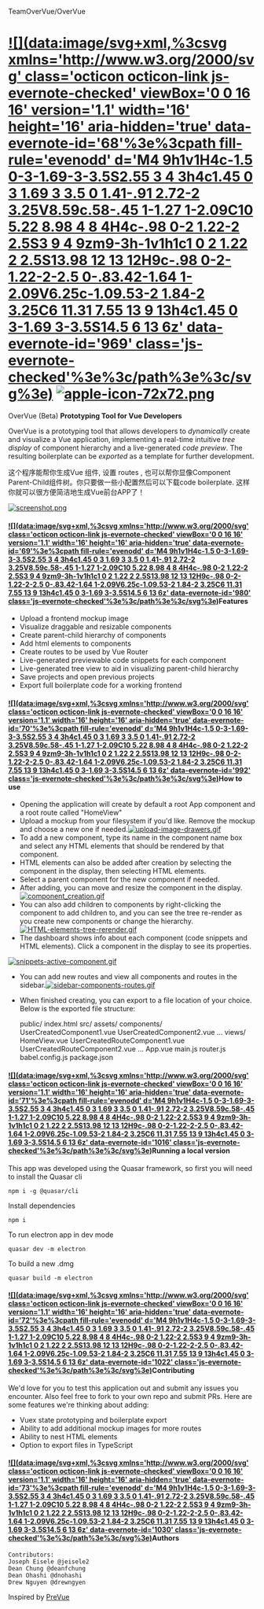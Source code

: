 TeamOverVue/OverVue

# [![](data:image/svg+xml,%3csvg xmlns='http://www.w3.org/2000/svg' class='octicon octicon-link js-evernote-checked' viewBox='0 0 16 16' version='1.1' width='16' height='16' aria-hidden='true' data-evernote-id='68'%3e%3cpath fill-rule='evenodd' d='M4 9h1v1H4c-1.5 0-3-1.69-3-3.5S2.55 3 4 3h4c1.45 0 3 1.69 3 3.5 0 1.41-.91 2.72-2 3.25V8.59c.58-.45 1-1.27 1-2.09C10 5.22 8.98 4 8 4H4c-.98 0-2 1.22-2 2.5S3 9 4 9zm9-3h-1v1h1c1 0 2 1.22 2 2.5S13.98 12 13 12H9c-.98 0-2-1.22-2-2.5 0-.83.42-1.64 1-2.09V6.25c-1.09.53-2 1.84-2 3.25C6 11.31 7.55 13 9 13h4c1.45 0 3-1.69 3-3.5S14.5 6 13 6z' data-evernote-id='969' class='js-evernote-checked'%3e%3c/path%3e%3c/svg%3e)](https://github.com/TeamOverVue/OverVue#------overvue-beta)  [![apple-icon-72x72.png](../_resources/72663375b5bbc8c058851f0a12603bd7.png)](https://raw.githubusercontent.com/jeisele2/OverVue/master/src/assets/overvue-icons/apple-icon-72x72.png)

OverVue (Beta)
**Prototyping Tool for Vue Developers**

OverVue is a prototyping tool that allows developers to *dynamically* create and visualize a Vue application, implementing a real-time intuitive *tree display* of component hierarchy and a live-generated *code preview*. The resulting boilerplate can be *exported* as a template for further development.

这个程序能帮你生成Vue 组件, 设置 routes , 也可以帮你显像Component Parent-Child组件树。你只要做一些小配置然后可以下载code boilerplate. 这样你就可以很方便简洁地生成Vue前台APP了！

[![screenshot.png](../_resources/f00de103cca6fd2abdd2fad480121a0e.png)](https://raw.githubusercontent.com/jeisele2/OverVue/master/src/assets/gifs/screenshot.png)

#### [![](data:image/svg+xml,%3csvg xmlns='http://www.w3.org/2000/svg' class='octicon octicon-link js-evernote-checked' viewBox='0 0 16 16' version='1.1' width='16' height='16' aria-hidden='true' data-evernote-id='69'%3e%3cpath fill-rule='evenodd' d='M4 9h1v1H4c-1.5 0-3-1.69-3-3.5S2.55 3 4 3h4c1.45 0 3 1.69 3 3.5 0 1.41-.91 2.72-2 3.25V8.59c.58-.45 1-1.27 1-2.09C10 5.22 8.98 4 8 4H4c-.98 0-2 1.22-2 2.5S3 9 4 9zm9-3h-1v1h1c1 0 2 1.22 2 2.5S13.98 12 13 12H9c-.98 0-2-1.22-2-2.5 0-.83.42-1.64 1-2.09V6.25c-1.09.53-2 1.84-2 3.25C6 11.31 7.55 13 9 13h4c1.45 0 3-1.69 3-3.5S14.5 6 13 6z' data-evernote-id='980' class='js-evernote-checked'%3e%3c/path%3e%3c/svg%3e)](https://github.com/TeamOverVue/OverVue#features)Features

- Upload a frontend mockup image
- Visualize draggable and resizable components
- Create parent-child hierarchy of components
- Add html elements to components
- Create routes to be used by Vue Router
- Live-generated previewable code snippets for each component
- Live-generated tree view to aid in visualizing parent-child hierarchy
- Save projects and open previous projects
- Export full boilerplate code for a working frontend

#### [![](data:image/svg+xml,%3csvg xmlns='http://www.w3.org/2000/svg' class='octicon octicon-link js-evernote-checked' viewBox='0 0 16 16' version='1.1' width='16' height='16' aria-hidden='true' data-evernote-id='70'%3e%3cpath fill-rule='evenodd' d='M4 9h1v1H4c-1.5 0-3-1.69-3-3.5S2.55 3 4 3h4c1.45 0 3 1.69 3 3.5 0 1.41-.91 2.72-2 3.25V8.59c.58-.45 1-1.27 1-2.09C10 5.22 8.98 4 8 4H4c-.98 0-2 1.22-2 2.5S3 9 4 9zm9-3h-1v1h1c1 0 2 1.22 2 2.5S13.98 12 13 12H9c-.98 0-2-1.22-2-2.5 0-.83.42-1.64 1-2.09V6.25c-1.09.53-2 1.84-2 3.25C6 11.31 7.55 13 9 13h4c1.45 0 3-1.69 3-3.5S14.5 6 13 6z' data-evernote-id='992' class='js-evernote-checked'%3e%3c/path%3e%3c/svg%3e)](https://github.com/TeamOverVue/OverVue#how-to-use)How to use

- Opening the application will create by default a root App component and a root route called "HomeView"
- Upload a mockup from your filesystem if you'd like. Remove the mockup and choose a new one if needed.[![upload-image-drawers.gif](../_resources/a9a13f987b67cfbef16bfe11419b535d.gif)](https://raw.githubusercontent.com/jeisele2/OverVue/master/src/assets/gifs/upload-image-drawers.gif)
- To add a new component, type its name in the component name box and select any HTML elements that should be rendered by that component.
- HTML elements can also be added after creation by selecting the component in the display, then selecting HTML elements.
- Select a parent component for the new component if needed.
- After adding, you can move and resize the component in the display.[![component_creation.gif](../_resources/228e80ffaad5003354fc5839209f2e87.gif)](https://raw.githubusercontent.com/jeisele2/OverVue/master/src/assets/gifs/component_creation.gif)
- You can also add children to components by right-clicking the component to add children to, and you can see the tree re-render as you create new components or change the hierarchy.[![HTML-elements-tree-rerender.gif](../_resources/70a048a7eea2bd21ffb49c21d5b4443d.gif)](https://raw.githubusercontent.com/jeisele2/OverVue/master/src/assets/gifs/HTML-elements-tree-rerender.gif)
- The dashboard shows info about each component (code snippets and HTML elements). Click a component in the display to see its properties.

[![snippets-active-component.gif](../_resources/3381aa6ebdd4eb728d5b3af5552fa0f1.gif)](https://raw.githubusercontent.com/jeisele2/OverVue/master/src/assets/gifs/snippets-active-component.gif)

- You can add new routes and view all components and routes in the sidebar.[![sidebar-components-routes.gif](../_resources/6686c338346497f41e34cd0cff8cf496.gif)](https://raw.githubusercontent.com/jeisele2/OverVue/master/src/assets/gifs/sidebar-components-routes.gif)
- When finished creating, you can export to a file location of your choice. Below is the exported file structure:

	public/
	  index.html
	src/
	  assets/
	  components/
	    UserCreatedComponent1.vue
	    UserCreatedComponent2.vue
	    ...
	  views/
	    HomeView.vue
	    UserCreatedRouteComponent1.vue
	    UserCreatedRouteComponent2.vue
	    ...
	  App.vue
	  main.js
	  router.js
	babel.config.js
	package.json

#### [![](data:image/svg+xml,%3csvg xmlns='http://www.w3.org/2000/svg' class='octicon octicon-link js-evernote-checked' viewBox='0 0 16 16' version='1.1' width='16' height='16' aria-hidden='true' data-evernote-id='71'%3e%3cpath fill-rule='evenodd' d='M4 9h1v1H4c-1.5 0-3-1.69-3-3.5S2.55 3 4 3h4c1.45 0 3 1.69 3 3.5 0 1.41-.91 2.72-2 3.25V8.59c.58-.45 1-1.27 1-2.09C10 5.22 8.98 4 8 4H4c-.98 0-2 1.22-2 2.5S3 9 4 9zm9-3h-1v1h1c1 0 2 1.22 2 2.5S13.98 12 13 12H9c-.98 0-2-1.22-2-2.5 0-.83.42-1.64 1-2.09V6.25c-1.09.53-2 1.84-2 3.25C6 11.31 7.55 13 9 13h4c1.45 0 3-1.69 3-3.5S14.5 6 13 6z' data-evernote-id='1016' class='js-evernote-checked'%3e%3c/path%3e%3c/svg%3e)](https://github.com/TeamOverVue/OverVue#running-a-local-version)Running a local version

This app was developed using the Quasar framework, so first you will need to install the Quasar cli

	npm i -g @quasar/cli

Install dependencies

	npm i

To run electron app in dev mode

	quasar dev -m electron

To build a new .dmg

	quasar build -m electron

#### [![](data:image/svg+xml,%3csvg xmlns='http://www.w3.org/2000/svg' class='octicon octicon-link js-evernote-checked' viewBox='0 0 16 16' version='1.1' width='16' height='16' aria-hidden='true' data-evernote-id='72'%3e%3cpath fill-rule='evenodd' d='M4 9h1v1H4c-1.5 0-3-1.69-3-3.5S2.55 3 4 3h4c1.45 0 3 1.69 3 3.5 0 1.41-.91 2.72-2 3.25V8.59c.58-.45 1-1.27 1-2.09C10 5.22 8.98 4 8 4H4c-.98 0-2 1.22-2 2.5S3 9 4 9zm9-3h-1v1h1c1 0 2 1.22 2 2.5S13.98 12 13 12H9c-.98 0-2-1.22-2-2.5 0-.83.42-1.64 1-2.09V6.25c-1.09.53-2 1.84-2 3.25C6 11.31 7.55 13 9 13h4c1.45 0 3-1.69 3-3.5S14.5 6 13 6z' data-evernote-id='1022' class='js-evernote-checked'%3e%3c/path%3e%3c/svg%3e)](https://github.com/TeamOverVue/OverVue#contributing)Contributing

We'd love for you to test this application out and submit any issues you encounter. Also feel free to fork to your own repo and submit PRs. Here are some features we're thinking about adding:

- Vuex state prototyping and boilerplate export
- Ability to add additional mockup images for more routes
- Ability to nest HTML elements
- Option to export files in TypeScript

#### [![](data:image/svg+xml,%3csvg xmlns='http://www.w3.org/2000/svg' class='octicon octicon-link js-evernote-checked' viewBox='0 0 16 16' version='1.1' width='16' height='16' aria-hidden='true' data-evernote-id='73'%3e%3cpath fill-rule='evenodd' d='M4 9h1v1H4c-1.5 0-3-1.69-3-3.5S2.55 3 4 3h4c1.45 0 3 1.69 3 3.5 0 1.41-.91 2.72-2 3.25V8.59c.58-.45 1-1.27 1-2.09C10 5.22 8.98 4 8 4H4c-.98 0-2 1.22-2 2.5S3 9 4 9zm9-3h-1v1h1c1 0 2 1.22 2 2.5S13.98 12 13 12H9c-.98 0-2-1.22-2-2.5 0-.83.42-1.64 1-2.09V6.25c-1.09.53-2 1.84-2 3.25C6 11.31 7.55 13 9 13h4c1.45 0 3-1.69 3-3.5S14.5 6 13 6z' data-evernote-id='1030' class='js-evernote-checked'%3e%3c/path%3e%3c/svg%3e)](https://github.com/TeamOverVue/OverVue#authors)Authors

	Contributors:
	Joseph Eisele @jeisele2
	Dean Chung @deanfchung
	Dean Ohashi @dnohashi
	Drew Nguyen @drewngyen

Inspired by [PreVue](https://github.com/open-source-labs/PreVue)